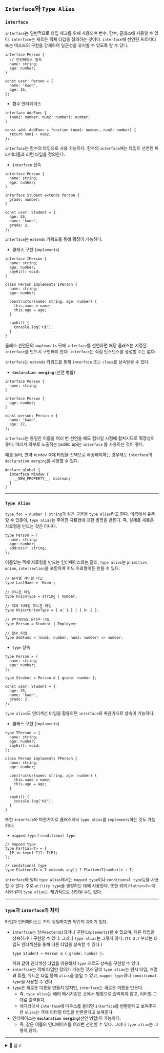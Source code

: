 ## `Interface`와 `Type Alias`

### `interface`

`interface`는 일반적으로 타입 체크를 위해 사용되며 변수, 함수, 클래스에 사용할 수 있다. `interface`는 새로운 객체 타입을 정의하는 것이다. `interface`에 선언된 프로퍼티 또는 메소드의 구현을 강제하여 일관성을 유지할 수 있도록 할 수 있다.

```tsx
interface Person {
  // 인터페이스 정의
  name: string;
  age: number;
}

const user: Person = {
  name: 'kwon',
  age: 26,
};
```

- 함수 인터페이스

```tsx
interface AddFunc {
  (num1: number, num2: number): number;
}

const add: AddFunc = function (num1: number, num2: number) {
  return num1 + num2;
};
```

`interface`는 함수의 타입으로 사용 가능하다. 함수의 `interface`에는 타입이 선언된 파라미터들과 리턴 타입을 정의한다.

- `interface` 상속

```tsx
interface Person {
  name: string;
  age: number;
}

interface Student extends Person {
  grade: number;
}

const user: Student = {
  age: 26,
  name: 'kwon',
  grade: 2,
};
```

`interface`는 `extends` 키워드를 통해 확장이 가능하다.

- 클래스 구현 (`implements`)

```tsx
interface IPerson {
  name: string;
  age: number;
  sayHi(): void;
}

class Person implements IPerson {
  name: string;
  age: number;

  constructor(name: string, age: number) {
    this.name = name;
    this.age = age;
  }

  sayHi() {
    console.log('Hi');
  }
}
```

클래스 선언문의 `implements` 뒤에 `interface`를 선언하면 해당 클래스는 지정된 `interface`를 반드시 구현해야 한다. `interface`는 직접 인스턴스를 생성할 수는 없다.

`interface`는 `extends` 키워드를 통해 `interface` 또는 `class`를 상속받을 수 있다.

- **`declaration merging`** (선언 병합)

```tsx
interface Person {
  name: string;
}

interface Person {
  age: number;
}

const person: Person = {
  name: 'kwon',
  age: 27,
};
```

`interface`는 동일한 이름을 여러 번 선언을 해도 컴파일 시점에 합쳐지므로 확장성이 좋다. 따라서 외부로 노출하는 public api는 `interface` 를 사용하는 것이 좋다.

예를 들어, 만약 `Window` 객체 타입을 전역으로 확장해야하는 경우에도 `interface`의 `declaration merging`을 사용할 수 있다.

```tsx
declare global {
  interface Window {
    __NEW_PROPERTY__: boolean;
  }
}
```

---

### `Type Alias`

`type foo = number | string`과 같은 구문을 `type alias`라고 한다. 이름에서 유추할 수 있듯이, `type alias`는 주어진 자료형에 대한 별명을 만든다. 즉, 실제로 새로운 자료형을 만드는 것은 아니다.

```tsx
type Person = {
  name: string;
  age: number;
  address?: string;
};
```

이름있는 객체 자료형을 만드는 인터페이스와는 달리, `type alias`는 `primitive`, `union`, `intersection`을 포함하여 어느 자료형이든 만들 수 있다.

```tsx
// 문자열 리터럴 타입
type LastName = 'Kwon';

// 유니온 타입
type UnionType = string | number;

// 객체 리터럴 유니온 타입
type ObjectUnionType = { a: 1 } | { b: 2 };

// 인터페이스 유니온 타입
type Person = Student | Employee;

// 함수 타입
type AddFunc = (num1: number, num2: number) => number;
```

- `type` 상속

```tsx
type Person = {
  name: string;
  age: number;
};

type Student = Person & { grade: number };

const user: Student = {
  age: 26,
  name: 'kwon',
  grade: 2,
};
```

`type alias`도 인터섹션 타입을 활용하면 `interface`와 마찬가지로 상속이 가능하다.

- 클래스 구현 (`implements`)

```tsx
type TPerson = {
  name: string;
  age: number;
  sayHi(): void;
};

class Person implements TPerson {
  name: string;
  age: number;

  constructor(name: string, age: number) {
    this.name = name;
    this.age = age;
  }

  sayHi() {
    console.log('Hi');
  }
}
```

또한 `interface`와 마찬가지로 클래스에서 `type alias`를 `implements`하는 것도 가능하다.

- `mapped type` / `conditional type`

```tsx
// mapped type
type Partial<T> = {
  [P in keyof T]?: T[P];
};

// conditional type
type Flatten<T> = T extends any[] ? Flatten<T[number]> : T;
```

`interface`와 달리 `type alias`에서는 `mapped type`이나 `conditional type`등을 사용할 수 있다. 주로 `utility type`을 생성하는 데에 사용한다. 또한 위의 `Flatten<T>` 예시와 같이 `type alias`는 재귀적으로 선언될 수도 있다.

---

### `type`과 `interface`의 차이

타입과 인터페이스는 거의 동일하지만 약간의 차이가 있다.

- `interface`는 상속(`extends`)되거나 구현(`implements`)될 수 있으며, 다른 타입을 상속하거나 구현할 수 있다. 그러나 `type alias`는 그렇지 않다. (`TS 2.7` 부터는 타입도 인터섹션을 통해 다른 타입을 상속할 수 있다.)
  ```tsx
  type Student = Person & { grade: number };
  ```
  위와 같이 인터섹션 타입을 이용해서 `type` 으로도 상속을 구현할 수 있다.
- `interface`는 객체 타입만 정의가 가능한 것과 달리 `type alias`는 원시 타입, 배열과 튜플, 유니온 타입 등에 `alias`을 붙일 수 있고, `mapped type`이나 `conditional type`을 사용할 수 있다.
- `type`은 새로운 이름을 만들지 않지만, `interface`는 새로운 이름을 만든다.
  - 즉, `type alias`는 에러 메시지같은 곳에서 별칭으로 출력되지 않고, 리터럴 그대로 출력된다.
  - 에디터에서 `interface`에 마우스를 올리면 `Interface`를 반환한다고 보여주지만 `alias`는 객체 리터럴 타입을 반환한다고 보여준다.
- 인터페이스는 **`declaration merging`**(선언 병합)이 가능하다.
  - 즉, 같은 이름의 인터페이스를 여러번 선언할 수 있다. 그러나 `type alias`는 그렇지 않다.

---

<details>
    <summary> 🔖 참고 </summary>

> [https://www.typescriptlang.org/docs/handbook/2/everyday-types.html#type-aliases](https://www.typescriptlang.org/docs/handbook/2/everyday-types.html#type-aliases)
>
> [https://typescript-kr.github.io/pages/advanced-types.html#인터페이스-vs-타입-별칭-interfaces-vs-type-aliases](https://typescript-kr.github.io/pages/advanced-types.html#%EC%9D%B8%ED%84%B0%ED%8E%98%EC%9D%B4%EC%8A%A4-vs-%ED%83%80%EC%9E%85-%EB%B3%84%EC%B9%AD-interfaces-vs-type-aliases)
>
> [https://stackoverflow.com/questions/37233735/interfaces-vs-types-in-typescript](https://stackoverflow.com/questions/37233735/interfaces-vs-types-in-typescript)
>
> [https://joonsungum.github.io/post/2019-02-25-typescript-interface-and-type-alias/](https://joonsungum.github.io/post/2019-02-25-typescript-interface-and-type-alias/)
>
> [https://kjwsx23.tistory.com/466](https://kjwsx23.tistory.com/466)
>
> [https://yceffort.kr/2021/03/typescript-interface-vs-type](https://yceffort.kr/2021/03/typescript-interface-vs-type)
>
> [https://poiemaweb.com/typescript-alias](https://poiemaweb.com/typescript-alias)
>
> [https://poiemaweb.com/typescript-interface](https://poiemaweb.com/typescript-interface)

</details>
